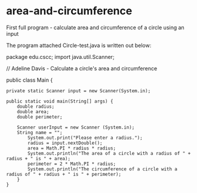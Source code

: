 # area-and-circumference
First full program - calculate area and circumference of a circle using an input



The program attached Circle-test.java is written out below:

package edu.cscc;
import java.util.Scanner;

// Adeline Davis - Calculate a circle's area and circumference

public class Main {

    private static Scanner input = new Scanner(System.in);

    public static void main(String[] args) {
        double radius;
        double area;
        double perimeter;

        Scanner userInput = new Scanner (System.in);
        String name = "";
            System.out.print("Please enter a radius.");
            radius = input.nextDouble();
            area = Math.PI * radius * radius;
            System.out.println("The area of a circle with a radius of " + radius + " is " + area);
            perimeter = 2 * Math.PI * radius;
            System.out.println("The circumference of a circle with a radius of " + radius + " is " + perimeter);
        }
    }
